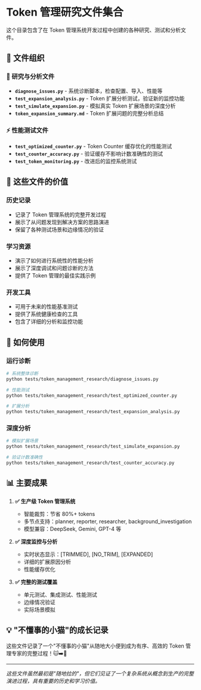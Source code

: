 # Token 管理研究文件集合

这个目录包含了在 Token 管理系统开发过程中创建的各种研究、测试和分析文件。

## 📁 文件组织

### 🧪 研究与分析文件
- **`diagnose_issues.py`** - 系统诊断脚本，检查配置、导入、性能等
- **`test_expansion_analysis.py`** - Token 扩展分析测试，验证新的监控功能
- **`test_simulate_expansion.py`** - 模拟真实 Token 扩展场景的深度分析
- **`token_expansion_summary.md`** - Token 扩展问题的完整分析总结

### ⚡ 性能测试文件  
- **`test_optimized_counter.py`** - Token Counter 缓存优化的性能测试
- **`test_counter_accuracy.py`** - 验证缓存不影响计数准确性的测试
- **`test_token_monitoring.py`** - 改进后的监控系统测试

## 🎯 这些文件的价值

### 历史记录
- 记录了 Token 管理系统的完整开发过程
- 展示了从问题发现到解决方案的思路演进
- 保留了各种测试场景和边缘情况的验证

### 学习资源
- 演示了如何进行系统性的性能分析
- 展示了深度调试和问题诊断的方法
- 提供了 Token 管理的最佳实践示例

### 开发工具
- 可用于未来的性能基准测试
- 提供了系统健康检查的工具
- 包含了详细的分析和监控功能

## 🚀 如何使用

### 运行诊断
```bash
# 系统整体诊断
python tests/token_management_research/diagnose_issues.py

# 性能测试
python tests/token_management_research/test_optimized_counter.py

# 扩展分析
python tests/token_management_research/test_expansion_analysis.py
```

### 深度分析
```bash
# 模拟扩展场景
python tests/token_management_research/test_simulate_expansion.py

# 验证计数准确性
python tests/token_management_research/test_counter_accuracy.py
```

## 📊 主要成果

1. **✅ 生产级 Token 管理系统**
   - 智能裁剪：节省 80%+ tokens
   - 多节点支持：planner, reporter, researcher, background_investigation
   - 模型兼容：DeepSeek, Gemini, GPT-4 等

2. **✅ 深度监控与分析**
   - 实时状态显示：[TRIMMED], [NO_TRIM], [EXPANDED]
   - 详细的扩展原因分析
   - 性能缓存优化

3. **✅ 完整的测试覆盖**
   - 单元测试、集成测试、性能测试
   - 边缘情况验证
   - 实际场景模拟

## 💡 "不懂事的小猫"的成长记录

这些文件记录了一个"不懂事的小猫"从随地大小便到成为有序、高效的 Token 管理专家的完整过程！🐱➡️🦁

---

*这些文件虽然最初是"随地拉的"，但它们见证了一个复杂系统从概念到生产的完整演进过程，具有重要的历史和学习价值。*